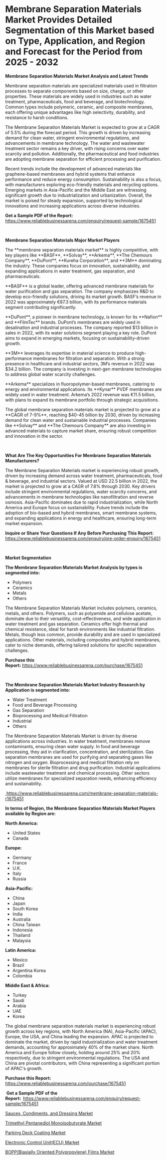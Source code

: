 <p><h1>Membrane Separation Materials Market Provides Detailed Segmentation of this Market based on Type, Application, and Region and Forecast for the Period from 2025 - 2032</h1></p><p><strong>Membrane Separation Materials Market Analysis and Latest Trends</strong></p>
<p><p>Membrane separation materials are specialized materials used in filtration processes to separate components based on size, charge, or other properties. These materials are widely used in industries such as water treatment, pharmaceuticals, food and beverage, and biotechnology. Common types include polymeric, ceramic, and composite membranes, each offering unique advantages like high selectivity, durability, and resistance to harsh conditions.</p><p>The Membrane Separation Materials Market is expected to grow at a CAGR of 5.5% during the forecast period. This growth is driven by increasing demand for clean water, stringent environmental regulations, and advancements in membrane technology. The water and wastewater treatment sector remains a key driver, with rising concerns over water scarcity and pollution. Additionally, the pharmaceutical and food industries are adopting membrane separation for efficient processing and purification.</p><p>Recent trends include the development of advanced materials like graphene-based membranes and hybrid systems that enhance performance and reduce energy consumption. Sustainability is also a focus, with manufacturers exploring eco-friendly materials and recycling options. Emerging markets in Asia-Pacific and the Middle East are witnessing significant growth due to industrialization and urbanization. Overall, the market is poised for steady expansion, supported by technological innovations and increasing applications across diverse industries.</p></p>
<p><strong>Get a Sample PDF of the Report:&nbsp;</strong> <a href="https://www.reliablebusinessarena.com/enquiry/request-sample/1675451?utm_campaign=1990&utm_medium=2&utm_source=Github&utm_content=ia&utm_term=26012025&utm_id=membrane-separation-materials">https://www.reliablebusinessarena.com/enquiry/request-sample/1675451</a></p>
<p>&nbsp;</p>
<p><strong>Membrane Separation Materials Major Market Players</strong></p>
<p><p>The **membrane separation materials market** is highly competitive, with key players like **BASF**, **Solvay**, **Arkema**, **The Chemours Company**, **DuPont**, **Kureha Corporation**, and **3M** dominating the industry. These companies focus on innovation, sustainability, and expanding applications in water treatment, gas separation, and pharmaceuticals.</p><p>**BASF** is a global leader, offering advanced membrane materials for water purification and gas separation. The company emphasizes R&D to develop eco-friendly solutions, driving its market growth. BASF’s revenue in 2022 was approximately €87.3 billion, with its performance materials segment contributing significantly.</p><p>**DuPont**, a pioneer in membrane technology, is known for its **Nafion** and **FilmTec** brands. DuPont’s membranes are widely used in desalination and industrial processes. The company reported $13 billion in sales in 2022, with its water solutions segment playing a key role. DuPont aims to expand in emerging markets, focusing on sustainability-driven growth.</p><p>**3M** leverages its expertise in material science to produce high-performance membranes for filtration and separation. With a strong presence in healthcare and industrial sectors, 3M’s revenue in 2022 was $34.2 billion. The company is investing in next-gen membrane technologies to address global water scarcity challenges.</p><p>**Arkema** specializes in fluoropolymer-based membranes, catering to energy and environmental applications. Its **Kynar** PVDF membranes are widely used in water treatment. Arkema’s 2022 revenue was €11.5 billion, with plans to expand its membrane portfolio through strategic acquisitions.</p><p>The global membrane separation materials market is projected to grow at a **CAGR of 7-9%**, reaching $40-45 billion by 2030, driven by increasing demand for clean water and sustainable industrial processes. Companies like **Solvay** and **The Chemours Company** are also investing in advanced materials to capture market share, ensuring robust competition and innovation in the sector.</p></p>
<p>&nbsp;</p>
<p><strong>What Are The Key Opportunities For Membrane Separation Materials Manufacturers?</strong></p>
<p><p>The Membrane Separation Materials market is experiencing robust growth, driven by increasing demand across water treatment, pharmaceuticals, food & beverage, and industrial sectors. Valued at USD 22.5 billion in 2022, the market is projected to grow at a CAGR of 7.8% through 2030. Key drivers include stringent environmental regulations, water scarcity concerns, and advancements in membrane technologies like nanofiltration and reverse osmosis. Asia-Pacific dominates due to rapid industrialization, while North America and Europe focus on sustainability. Future trends include the adoption of bio-based and hybrid membranes, smart membrane systems, and expanding applications in energy and healthcare, ensuring long-term market expansion.</p></p>
<p><strong>Inquire or Share Your Questions If Any Before Purchasing This Report:</strong> <a href="https://www.reliablebusinessarena.com/enquiry/pre-order-enquiry/1675451?utm_campaign=1990&utm_medium=2&utm_source=Github&utm_content=ia&utm_term=26012025&utm_id=membrane-separation-materials">https://www.reliablebusinessarena.com/enquiry/pre-order-enquiry/1675451</a></p>
<p>&nbsp;</p>
<p><strong>Market Segmentation</strong></p>
<p><strong>The Membrane Separation Materials Market Analysis by types is segmented into:</strong></p>
<p><ul><li>Polymers</li><li>Ceramics</li><li>Metals</li><li>Others</li></ul></p>
<p><p>The Membrane Separation Materials Market includes polymers, ceramics, metals, and others. Polymers, such as polyamide and cellulose acetate, dominate due to their versatility, cost-effectiveness, and wide application in water treatment and gas separation. Ceramics offer high thermal and chemical resistance, ideal for harsh environments like industrial filtration. Metals, though less common, provide durability and are used in specialized applications. Other materials, including composites and hybrid membranes, cater to niche demands, offering tailored solutions for specific separation challenges.</p></p>
<p><strong>Purchase this Report:&nbsp;</strong><a href="https://www.reliablebusinessarena.com/purchase/1675451?utm_campaign=1990&utm_medium=2&utm_source=Github&utm_content=ia&utm_term=26012025&utm_id=membrane-separation-materials">https://www.reliablebusinessarena.com/purchase/1675451</a></p>
<p>&nbsp;</p>
<p><strong>The Membrane Separation Materials Market Industry Research by Application is segmented into:</strong></p>
<p><ul><li>Water Treatment</li><li>Food and Beverage Processing</li><li>Gas Separation</li><li>Bioprocessing and Medical Filtration</li><li>Industrial</li><li>Others</li></ul></p>
<p><p>The Membrane Separation Materials Market is driven by diverse applications across industries. In water treatment, membranes remove contaminants, ensuring clean water supply. In food and beverage processing, they aid in clarification, concentration, and sterilization. Gas separation membranes are used for purifying and separating gases like nitrogen and oxygen. Bioprocessing and medical filtration rely on membranes for sterile filtration and drug purification. Industrial applications include wastewater treatment and chemical processing. Other sectors utilize membranes for specialized separation needs, enhancing efficiency and sustainability.</p></p>
<p><a href="https://www.reliablebusinessarena.com/membrane-separation-materials-r1675451?utm_campaign=1990&utm_medium=2&utm_source=Github&utm_content=ia&utm_term=26012025&utm_id=membrane-separation-materials">&nbsp;https://www.reliablebusinessarena.com/membrane-separation-materials-r1675451</a></p>
<p><strong>In terms of Region, the Membrane Separation Materials Market Players available by Region are:</strong></p>
<p>
    <p> <strong> North America: </strong>
        <ul>
            <li>United States</li>
            <li>Canada</li>
        </ul>
        </p> 
    <p> <strong> Europe: </strong>
        <ul>
            <li>Germany</li>
            <li>France</li>
            <li>U.K.</li>
            <li>Italy</li>
            <li>Russia</li>
        </ul>
        </p> 
    <p> <strong> Asia-Pacific: </strong>
        <ul>
            <li>China</li>
            <li>Japan</li>
            <li>South Korea</li>
            <li>India</li>
            <li>Australia</li>
            <li>China Taiwan</li>
            <li>Indonesia</li>
            <li>Thailand</li>
            <li>Malaysia</li>
        </ul>
        </p> 
    <p> <strong> Latin America: </strong>
        <ul>
            <li>Mexico</li>
            <li>Brazil</li>
            <li>Argentina Korea</li>
            <li>Colombia</li>
        </ul>
        </p> 
    <p> <strong> Middle East & Africa: </strong>
        <ul>
            <li>Turkey</li>
            <li>Saudi</li>
            <li>Arabia</li>
            <li>UAE</li>
            <li>Korea</li>
        </ul>
    </p>
    </p>
<p><p>The global membrane separation materials market is experiencing robust growth across key regions, with North America (NA), Asia-Pacific (APAC), Europe, the USA, and China leading the expansion. APAC is projected to dominate the market, driven by rapid industrialization and water treatment demands, accounting for approximately 40% of the market share. North America and Europe follow closely, holding around 25% and 20% respectively, due to stringent environmental regulations. The USA and China are pivotal contributors, with China representing a significant portion of APAC's growth.</p></p>
<p><strong>Purchase this Report: </strong><a href="https://www.reliablebusinessarena.com/purchase/1675451?utm_campaign=1990&utm_medium=2&utm_source=Github&utm_content=ia&utm_term=26012025&utm_id=membrane-separation-materials">https://www.reliablebusinessarena.com/purchase/1675451</a></p>
<p>&nbsp;<strong>Get a Sample PDF of the Report:&nbsp;&nbsp;</strong><a href="https://www.reliablebusinessarena.com/enquiry/request-sample/1675451?utm_campaign=1990&utm_medium=2&utm_source=Github&utm_content=ia&utm_term=26012025&utm_id=membrane-separation-materials">https://www.reliablebusinessarena.com/enquiry/request-sample/1675451</a></p>
<p><strong></strong></p>
<p><p><a href="https://www.linkedin.com/pulse/sauces-condiments-dressing-market-trend-analysis-highlights-ioakc?utm_campaign=1990&utm_medium=2&utm_source=Github&utm_content=ia&utm_term=26012025&utm_id=membrane-separation-materials">Sauces, Condiments, and Dressing Market</a></p><p><a href="https://github.com/ziogaskangui96/Market-Research-Report-List-1/blob/main/trimethyl-pentanediol-monoisobutyrate-market.md?utm_campaign=1990&utm_medium=2&utm_source=Github&utm_content=ia&utm_term=26012025&utm_id=membrane-separation-materials">Trimethyl Pentanediol Monoisobutyrate Market</a></p><p><a href="https://github.com/carylgrinko/Market-Research-Report-List-1/blob/main/parking-deck-coating-market.md?utm_campaign=1990&utm_medium=2&utm_source=Github&utm_content=ia&utm_term=26012025&utm_id=membrane-separation-materials">Parking Deck Coating Market</a></p><p><a href="https://www.linkedin.com/pulse/projected-125-cagr-electronic-control-unitecu-market-2025-2032-fjclc?utm_campaign=1990&utm_medium=2&utm_source=Github&utm_content=ia&utm_term=26012025&utm_id=membrane-separation-materials">Electronic Control Unit(ECU) Market</a></p><p><a href="https://www.linkedin.com/pulse/forecasting-future-boppbiaxially-oriented-polypropylene-films-dphme?utm_campaign=1990&utm_medium=2&utm_source=Github&utm_content=ia&utm_term=26012025&utm_id=membrane-separation-materials">BOPP(Biaxially Oriented Polypropylene) Films Market</a></p></p>